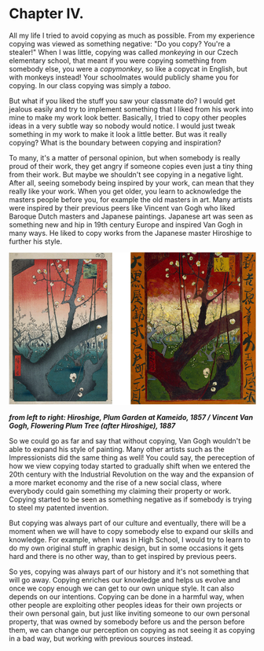 # Chapter IV.

All my life I tried to avoid copying as much as possible. From my experience copying was viewed as something negative: "Do you copy? You're a stealer!"  When I was little, copying was called *monkeying* in our Czech elementary school, that meant if you were copying something from somebody else, you were a *copymonkey*, so like a copycat in English, but with monkeys instead! Your schoolmates would publicly shame you for copying. In our class copying was simply a *taboo*.

But what if you liked the stuff you saw your classmate do? I would get jealous easily and try to implement something that I liked from his work into mine to make my work look better. Basically, I tried to copy other peoples ideas in a very subtle way so nobody would notice. I would just tweak something in my work to make it look a little better. But was it really copying? What is the boundary between copying and inspiration?

To many, it's a matter of personal opinion, but when somebody is really proud of their work, they get angry if someone copies even just a tiny thing from their work. But maybe we shouldn't see copying in a negative light. After all, seeing somebody being inspired by your work, can mean that they really like your work. When you get older, you learn to acknowledge the masters people before you, for example the old masters in art. Many artists were inspired by their previous peers like Vincent van Gogh who liked Baroque Dutch masters and Japanese paintings. Japanese art was seen as something new and hip in 19th century Europe and inspired Van Gogh in many ways. He liked to copy works from the Japanese master Hiroshige to further his style.

![](fig-0-0.png.PNG)

***from left to right: Hiroshige, Plum Garden at Kameido, 1857 / Vincent Van Gogh, Flowering Plum Tree (after Hiroshige), 1887***

So we could go as far and say that without copying, Van Gogh wouldn't be able to expand his style of painting. Many other artists such as the Impressionists did the same thing as well! You could say, the pereception of how we view copying today started to gradually shift when we entered the 20th century with the Industrial Revolution on the way and the expansion of a more market economy and the rise of a new social class, where everybody could gain something my claiming their property or work. Copying started to be seen as something negative as if somebody is trying to steel my patented invention.

But copying was always part of our culture and eventually, there will be a moment when we will have to copy somebody else to expand our skills and knowledge. For example, when I was in High School, I would try to learn to do my own original stuff in graphic design, but in some occasions it gets hard and there is no other way, than to get inspired by previous peers.

So yes, copying was always part of our history and it's not something that will go away. Copying enriches our knowledge and helps us evolve and once we copy enough we can get to our own unique style. It can also depends on our intentions. Copying can be done in a harmful way, when other people are exploiting other peoples ideas for their own projects or their own personal gain, but just like inviting someone to our own personal property, that was owned by somebody before us and the person before them, we can change our perception on copying as not seeing it as copying in a bad way, but working with previous sources instead.
